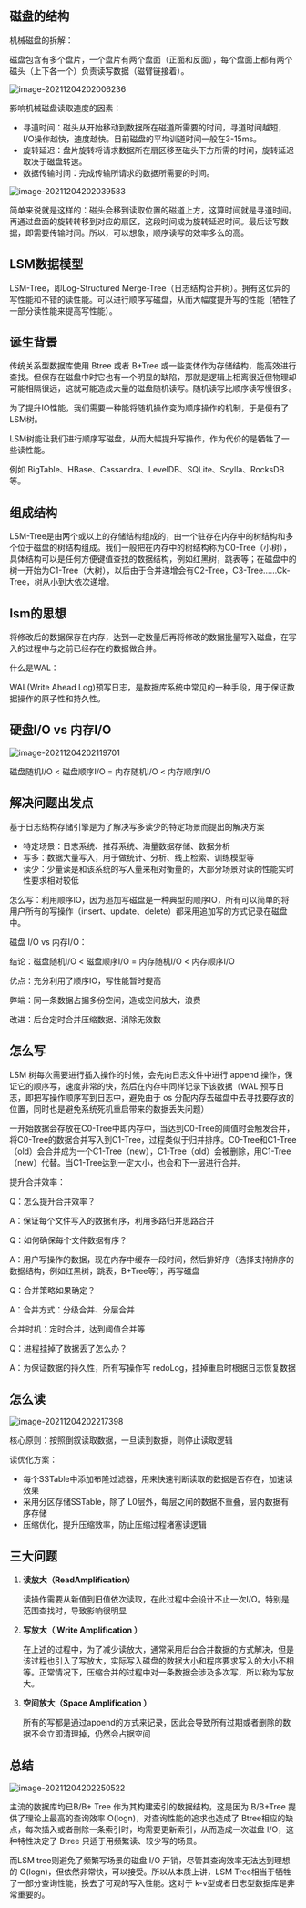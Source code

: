## 磁盘的结构

机械磁盘的拆解：

磁盘包含有多个盘片，一个盘片有两个盘面（正面和反面），每个盘面上都有两个磁头（上下各一个）负责读写数据（磁臂链接着）。

![image-20211204202006236](imgs/image-20211204202006236.png)

影响机械磁盘读取速度的因素：

- 寻道时间：磁头从开始移动到数据所在磁道所需要的时间，寻道时间越短，I/O操作越快，速度越快。目前磁盘的平均训道时间一般在3-15ms。
- 旋转延迟：盘片旋转将请求数据所在扇区移至磁头下方所需的时间，旋转延迟取决于磁盘转速。
- 数据传输时间：完成传输所请求的数据所需要的时间。

![image-20211204202039583](imgs/image-20211204202039583.png)

简单来说就是这样的：磁头会移到读取位置的磁道上方，这算时间就是寻道时间。再通过盘面的旋转转移到对应的扇区，这段时间成为旋转延迟时间。最后读写数据，即需要传输时间。所以，可以想象，顺序读写的效率多么的高。

## LSM数据模型

LSM-Tree，即Log-Structured Merge-Tree（日志结构合并树）。拥有这优异的写性能和不错的读性能。可以进行顺序写磁盘，从而大幅度提升写的性能（牺牲了一部分读性能来提高写性能）。

## 诞生背景

传统关系型数据库使用 Btree 或者 B+Tree 或一些变体作为存储结构，能高效进行查找。但保存在磁盘中时它也有一个明显的缺陷，那就是逻辑上相离很近但物理却可能相隔很远，这就可能造成大量的磁盘随机读写。随机读写比顺序读写慢很多。

为了提升IO性能，我们需要一种能将随机操作变为顺序操作的机制，于是便有了LSM树。

LSM树能让我们进行顺序写磁盘，从而大幅提升写操作，作为代价的是牺牲了一些读性能。

例如 BigTable、HBase、Cassandra、LevelDB、SQLite、Scylla、RocksDB 等。

## 组成结构

LSM-Tree是由两个或以上的存储结构组成的，由一个驻存在内存中的树结构和多个位于磁盘的树结构组成。我们一般把在内存中的树结构称为C0-Tree（小树），具体结构可以是任何方便键值查找的数据结构，例如红黑树，跳表等；在磁盘中的树一开始为C1-Tree（大树），以后由于合并递增会有C2-Tree，C3-Tree……Ck-Tree，树从小到大依次递增。

## lsm的思想

将修改后的数据保存在内存，达到一定数量后再将修改的数据批量写入磁盘，在写入的过程中与之前已经存在的数据做合并。

什么是WAL：

WAL(Write Ahead Log)预写日志，是数据库系统中常见的一种手段，用于保证数据操作的原子性和持久性。

## 硬盘I/O vs 内存I/O

![image-20211204202119701](imgs/image-20211204202119701.png)

磁盘随机I/O < 磁盘顺序I/O = 内存随机I/O < 内存顺序I/O

## 解决问题出发点

基于日志结构存储引擎是为了解决写多读少的特定场景而提出的解决方案

- 特定场景：日志系统、推荐系统、海量数据存储、数据分析
- 写多：数据大量写入，用于做统计、分析、线上检索、训练模型等
- 读少：少量读是和该系统的写入量来相对衡量的，大部分场景对读的性能实时性要求相对较低

怎么写：利用顺序IO，因为追加写磁盘是一种典型的顺序IO，所有可以简单的将用户所有的写操作（insert、update、delete）都采用追加写的方式记录在磁盘中。

磁盘 I/O vs 内存I/O：

结论：磁盘随机I/O < 磁盘顺序I/O = 内存随机I/O < 内存顺序I/O

优点：充分利用了顺序IO，写性能暂时提高

弊端：同一条数据占据多份空间，造成空间放大，浪费

改进：后台定时合并压缩数据、消除无效数

## 怎么写

LSM 树每次需要进行插入操作的时候，会先向日志文件中进行 append 操作，保证它的顺序写，速度非常的快，然后在内存中同样记录下该数据（WAL 预写日志，即把写操作顺序写到日志中，避免由于 os 分配内存去磁盘中去寻找要存放的位置，同时也是避免系统死机重启带来的数据丢失问题）

一开始数据会存放在C0-Tree中即内存中，当达到C0-Tree的阈值时会触发合并，将C0-Tree的数据合并写入到C1-Tree，过程类似于归并排序。C0-Tree和C1-Tree（old）会合并成为一个C1-Tree（new），C1-Tree（old）会被删除，用C1-Tree（new）代替。当C1-Tree达到一定大小，也会和下一层进行合并。

提升合并效率：

Q：怎么提升合并效率？

A：保证每个文件写入的数据有序，利用多路归并思路合并

Q：如何确保每个文件数据有序？

A：用户写操作的数据，现在内存中缓存一段时间，然后排好序（选择支持排序的数据结构，例如红黑树，跳表，B+Tree等），再写磁盘

Q：合并策略如果确定？

A：合并方式：分级合并、分层合并

  合并时机：定时合并，达到阈值合并等

Q：进程挂掉了数据丢了怎么办？

A：为保证数据的持久性，所有写操作写 redoLog，挂掉重启时根据日志恢复数据

## 怎么读

![image-20211204202217398](imgs/image-20211204202217398.png)

核心原则：按照倒叙读取数据，一旦读到数据，则停止读取逻辑

读优化方案：

- 每个SSTable中添加布隆过滤器，用来快速判断读取的数据是否存在，加速读效果
- 采用分区存储SSTable，除了 L0层外，每层之间的数据不重叠，层内数据有序存储
- 压缩优化，提升压缩效率，防止压缩过程堵塞读逻辑

## 三大问题

1. **读放大（ReadAmplification）**

   读操作需要从新值到旧值依次读取，在此过程中会设计不止一次I/O。特别是范围查找时，导致影响很明显

2. **写放大（ Write Amplification ）**

   在上述的过程中，为了减少读放大，通常采用后台合并数据的方式解决，但是该过程也引入了写放大，实际写入磁盘的数据大小和程序要求写入的大小不相等。正常情况下，压缩合并的过程中对一条数据会涉及多次写，所以称为写放大。

3. **空间放大（Space Amplification ）**

   所有的写都是通过append的方式来记录，因此会导致所有过期或者删除的数据不会立即清理掉，仍然会占据空间

## 总结

![image-20211204202250522](imgs/image-20211204202250522.png)

主流的数据库均已B/B+ Tree 作为其构建索引的数据结构，这是因为 B/B+Tree 提供了理论上最高的查询效率 O(logn)，对查询性能的追求也造成了 Btree相应的缺点，每次插入或者删除一条索引时，均需要更新索引，从而造成一次磁盘 I/O，这种特性决定了 Btree 只适于用频繁读、较少写的场景。

而LSM tree则避免了频繁写场景的磁盘 I/O 开销，尽管其查询效率无法达到理想的 O(logn)，但依然非常快，可以接受。所以从本质上讲，LSM Tree相当于牺牲了一部分查询性能，换去了可观的写入性能。这对于 k-v型或者日志型数据库是非常重要的。